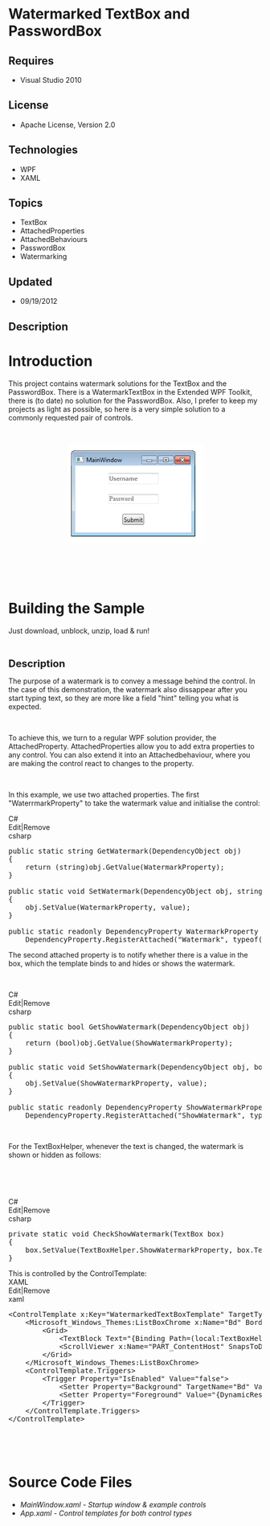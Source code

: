 # Watermarked TextBox and PasswordBox
## Requires
- Visual Studio 2010
## License
- Apache License, Version 2.0
## Technologies
- WPF
- XAML
## Topics
- TextBox
- AttachedProperties
- AttachedBehaviours
- PasswordBox
- Watermarking
## Updated
- 09/19/2012
## Description

<h1>Introduction</h1>
<p>This project contains watermark solutions for the TextBox and the PasswordBox. There is a WatermarkTextBox in the Extended WPF Toolkit, there&nbsp;is (to date)&nbsp;no solution for the PasswordBox.&nbsp;Also, I prefer to keep my projects as light as possible,
 so here is a very simple solution to a commonly requested pair of controls.</p>
<p>&nbsp;</p>
<p><img id="62170" src="62170-watermarked.png" alt="" width="271" height="197" style="margin-right:auto; margin-left:auto; display:block"></p>
<h1><span>&nbsp;</span></h1>
<h1><span>Building the Sample</span></h1>
<p>Just download, unblock, unzip, load &amp; run!</p>
<p>&nbsp;</p>
<p><span style="font-size:20px; font-weight:bold">Description</span></p>
<p>The purpose of a watermark is to convey a message behind the control. In the case of this demonstration, the watermark also dissappear after you start typing text, so they are more like a field &quot;hint&quot; telling you what is expected.</p>
<p>&nbsp;</p>
<p>To achieve this, we turn to a regular WPF solution provider, the AttachedProperty. AttachedProperties allow you to add extra properties to any control. You can also extend it into an Attachedbehaviour, where you are making the control react to changes to
 the property.</p>
<p>&nbsp;</p>
<p>In this example, we use two attached properties. The first &quot;WaterrmarkProperty&quot;&nbsp;to take the watermark value and initialise the control:</p>
<div class="scriptcode">
<div class="pluginEditHolder" pluginCommand="mceScriptCode">
<div class="title"><span>C#</span></div>
<div class="pluginLinkHolder"><span class="pluginEditHolderLink">Edit</span>|<span class="pluginRemoveHolderLink">Remove</span></div>
<span class="hidden">csharp</span>

<div class="preview">
<pre class="csharp"><span class="cs__keyword">public</span>&nbsp;<span class="cs__keyword">static</span>&nbsp;<span class="cs__keyword">string</span>&nbsp;GetWatermark(DependencyObject&nbsp;obj)&nbsp;
{&nbsp;
&nbsp;&nbsp;&nbsp;&nbsp;<span class="cs__keyword">return</span>&nbsp;(<span class="cs__keyword">string</span>)obj.GetValue(WatermarkProperty);&nbsp;
}&nbsp;
&nbsp;
<span class="cs__keyword">public</span>&nbsp;<span class="cs__keyword">static</span>&nbsp;<span class="cs__keyword">void</span>&nbsp;SetWatermark(DependencyObject&nbsp;obj,&nbsp;<span class="cs__keyword">string</span>&nbsp;<span class="cs__keyword">value</span>)&nbsp;
{&nbsp;
&nbsp;&nbsp;&nbsp;&nbsp;obj.SetValue(WatermarkProperty,&nbsp;<span class="cs__keyword">value</span>);&nbsp;
}&nbsp;
&nbsp;
<span class="cs__keyword">public</span>&nbsp;<span class="cs__keyword">static</span>&nbsp;<span class="cs__keyword">readonly</span>&nbsp;DependencyProperty&nbsp;WatermarkProperty&nbsp;=&nbsp;
&nbsp;&nbsp;&nbsp;&nbsp;DependencyProperty.RegisterAttached(<span class="cs__string">&quot;Watermark&quot;</span>,&nbsp;<span class="cs__keyword">typeof</span>(<span class="cs__keyword">string</span>),&nbsp;<span class="cs__keyword">typeof</span>(TextBoxHelper),&nbsp;<span class="cs__keyword">new</span>&nbsp;UIPropertyMetadata(<span class="cs__keyword">null</span>,&nbsp;WatermarkChanged));</pre>
</div>
</div>
</div>
<p>The second attached property is to notify whether there is a value in the box, which the template binds to and hides or shows the watermark.</p>
<p>&nbsp;</p>
<div class="scriptcode">
<div class="pluginEditHolder" pluginCommand="mceScriptCode">
<div class="title"><span>C#</span></div>
<div class="pluginLinkHolder"><span class="pluginEditHolderLink">Edit</span>|<span class="pluginRemoveHolderLink">Remove</span></div>
<span class="hidden">csharp</span>

<div class="preview">
<pre class="js">public&nbsp;static&nbsp;bool&nbsp;GetShowWatermark(DependencyObject&nbsp;obj)&nbsp;
<span class="js__brace">{</span>&nbsp;
&nbsp;&nbsp;&nbsp;&nbsp;<span class="js__statement">return</span>&nbsp;(bool)obj.GetValue(ShowWatermarkProperty);&nbsp;
<span class="js__brace">}</span>&nbsp;
&nbsp;
public&nbsp;static&nbsp;<span class="js__operator">void</span>&nbsp;SetShowWatermark(DependencyObject&nbsp;obj,&nbsp;bool&nbsp;value)&nbsp;
<span class="js__brace">{</span>&nbsp;
&nbsp;&nbsp;&nbsp;&nbsp;obj.SetValue(ShowWatermarkProperty,&nbsp;value);&nbsp;
<span class="js__brace">}</span>&nbsp;
&nbsp;
public&nbsp;static&nbsp;readonly&nbsp;DependencyProperty&nbsp;ShowWatermarkProperty&nbsp;=&nbsp;
&nbsp;&nbsp;&nbsp;&nbsp;DependencyProperty.RegisterAttached(<span class="js__string">&quot;ShowWatermark&quot;</span>,&nbsp;<span class="js__operator">typeof</span>(bool),&nbsp;<span class="js__operator">typeof</span>(TextBoxHelper),&nbsp;<span class="js__operator">new</span>&nbsp;UIPropertyMetadata(false));</pre>
</div>
</div>
</div>
<div class="endscriptcode">&nbsp;</div>
<p>For the TextBoxHelper, whenever the text is changed,&nbsp;the watermark is shown or hidden as follows:</p>
<p>&nbsp;</p>
<p>&nbsp;</p>
<div class="scriptcode">
<div class="pluginEditHolder" pluginCommand="mceScriptCode">
<div class="title"><span>C#</span></div>
<div class="pluginLinkHolder"><span class="pluginEditHolderLink">Edit</span>|<span class="pluginRemoveHolderLink">Remove</span></div>
<span class="hidden">csharp</span>

<div class="preview">
<pre class="js">private&nbsp;static&nbsp;<span class="js__operator">void</span>&nbsp;CheckShowWatermark(TextBox&nbsp;box)&nbsp;
<span class="js__brace">{</span>&nbsp;
&nbsp;&nbsp;&nbsp;&nbsp;box.SetValue(TextBoxHelper.ShowWatermarkProperty,&nbsp;box.Text&nbsp;==&nbsp;string.Empty);&nbsp;
<span class="js__brace">}</span>&nbsp;
</pre>
</div>
</div>
</div>
<div class="endscriptcode">This is controlled by the ControlTemplate:</div>
<div class="endscriptcode"></div>
<div class="endscriptcode">
<div class="scriptcode">
<div class="pluginEditHolder" pluginCommand="mceScriptCode">
<div class="title"><span>XAML</span></div>
<div class="pluginLinkHolder"><span class="pluginEditHolderLink">Edit</span>|<span class="pluginRemoveHolderLink">Remove</span></div>
<span class="hidden">xaml</span>

<div class="preview">
<pre class="js">&lt;ControlTemplate&nbsp;x:Key=<span class="js__string">&quot;WatermarkedTextBoxTemplate&quot;</span>&nbsp;TargetType=<span class="js__string">&quot;{x:Type&nbsp;TextBox}&quot;</span>&gt;&nbsp;
&nbsp;&nbsp;&nbsp;&nbsp;&lt;Microsoft_Windows_Themes:ListBoxChrome&nbsp;x:Name=<span class="js__string">&quot;Bd&quot;</span>&nbsp;BorderBrush=<span class="js__string">&quot;{TemplateBinding&nbsp;BorderBrush}&quot;</span>&nbsp;BorderThickness=<span class="js__string">&quot;{TemplateBinding&nbsp;BorderThickness}&quot;</span>&nbsp;Background=<span class="js__string">&quot;{TemplateBinding&nbsp;Background}&quot;</span>&nbsp;RenderMouseOver=<span class="js__string">&quot;{TemplateBinding&nbsp;IsMouseOver}&quot;</span>&nbsp;RenderFocused=<span class="js__string">&quot;{TemplateBinding&nbsp;IsKeyboardFocusWithin}&quot;</span>&nbsp;SnapsToDevicePixels=<span class="js__string">&quot;true&quot;</span>&gt;&nbsp;
&nbsp;&nbsp;&nbsp;&nbsp;&nbsp;&nbsp;&nbsp;&nbsp;&lt;Grid&gt;&nbsp;
&nbsp;&nbsp;&nbsp;&nbsp;&nbsp;&nbsp;&nbsp;&nbsp;&nbsp;&nbsp;&nbsp;&nbsp;&lt;TextBlock&nbsp;Text=<span class="js__string">&quot;{Binding&nbsp;Path=(local:TextBoxHelper.Watermark),&nbsp;RelativeSource={RelativeSource&nbsp;TemplatedParent}}&quot;</span>&nbsp;Opacity=<span class="js__string">&quot;.5&quot;</span>&nbsp;FontWeight=<span class="js__string">&quot;Bold&quot;</span>&nbsp;Visibility=<span class="js__string">&quot;{Binding&nbsp;(local:TextBoxHelper.ShowWatermark),&nbsp;Converter={StaticResource&nbsp;BooleanToVisibilityConverter},&nbsp;RelativeSource={RelativeSource&nbsp;TemplatedParent}}&quot;</span>&nbsp;/&gt;&nbsp;
&nbsp;&nbsp;&nbsp;&nbsp;&nbsp;&nbsp;&nbsp;&nbsp;&nbsp;&nbsp;&nbsp;&nbsp;&lt;ScrollViewer&nbsp;x:Name=<span class="js__string">&quot;PART_ContentHost&quot;</span>&nbsp;SnapsToDevicePixels=<span class="js__string">&quot;{TemplateBinding&nbsp;SnapsToDevicePixels}&quot;</span>/&gt;&nbsp;
&nbsp;&nbsp;&nbsp;&nbsp;&nbsp;&nbsp;&nbsp;&nbsp;&lt;/Grid&gt;&nbsp;
&nbsp;&nbsp;&nbsp;&nbsp;&lt;/Microsoft_Windows_Themes:ListBoxChrome&gt;&nbsp;
&nbsp;&nbsp;&nbsp;&nbsp;&lt;ControlTemplate.Triggers&gt;&nbsp;
&nbsp;&nbsp;&nbsp;&nbsp;&nbsp;&nbsp;&nbsp;&nbsp;&lt;Trigger&nbsp;Property=<span class="js__string">&quot;IsEnabled&quot;</span>&nbsp;Value=<span class="js__string">&quot;false&quot;</span>&gt;&nbsp;
&nbsp;&nbsp;&nbsp;&nbsp;&nbsp;&nbsp;&nbsp;&nbsp;&nbsp;&nbsp;&nbsp;&nbsp;&lt;Setter&nbsp;Property=<span class="js__string">&quot;Background&quot;</span>&nbsp;TargetName=<span class="js__string">&quot;Bd&quot;</span>&nbsp;Value=<span class="js__string">&quot;{DynamicResource&nbsp;{x:Static&nbsp;SystemColors.ControlBrushKey}}&quot;</span>/&gt;&nbsp;
&nbsp;&nbsp;&nbsp;&nbsp;&nbsp;&nbsp;&nbsp;&nbsp;&nbsp;&nbsp;&nbsp;&nbsp;&lt;Setter&nbsp;Property=<span class="js__string">&quot;Foreground&quot;</span>&nbsp;Value=<span class="js__string">&quot;{DynamicResource&nbsp;{x:Static&nbsp;SystemColors.GrayTextBrushKey}}&quot;</span>/&gt;&nbsp;
&nbsp;&nbsp;&nbsp;&nbsp;&nbsp;&nbsp;&nbsp;&nbsp;&lt;/Trigger&gt;&nbsp;
&nbsp;&nbsp;&nbsp;&nbsp;&lt;/ControlTemplate.Triggers&gt;&nbsp;
&lt;/ControlTemplate&gt;</pre>
</div>
</div>
</div>
</div>
<p>&nbsp;</p>
<p>&nbsp;</p>
<h1><span>Source Code Files</span></h1>
<ul>
<li><em>MainWindow.xaml - Startup window &amp; example controls</em> </li><li><em>App.xaml - Control templates for both control types</em> </li></ul>
<p>&nbsp;</p>
<p>&nbsp;</p>
<p><img src="-anithanks1.gif" alt="" style="margin-right:auto; margin-left:auto; display:block"></p>
